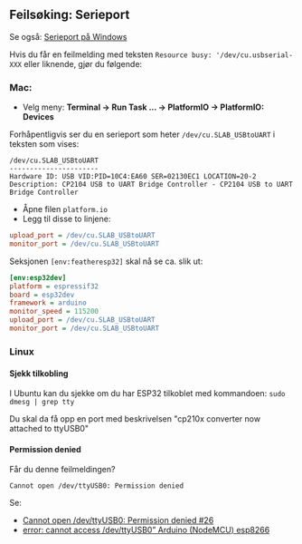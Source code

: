 ## Feilsøking: Serieport

Se også: [Serieport på Windows](https://github.com/knowit/esp32-intro/blob/main/Feilsoeking/SerieportWindows/README.md)

Hvis du får en feilmelding med teksten ```Resource busy: '/dev/cu.usbserial-XXX``` eller liknende, gjør du følgende:

### Mac:

* Velg meny: **Terminal -> Run Task ... -> PlatformIO -> PlatformIO: Devices**
  
Forhåpentligvis ser du en serieport som heter ```/dev/cu.SLAB_USBtoUART``` i teksten som vises:

```
/dev/cu.SLAB_USBtoUART
----------------------
Hardware ID: USB VID:PID=10C4:EA60 SER=02130EC1 LOCATION=20-2
Description: CP2104 USB to UART Bridge Controller - CP2104 USB to UART Bridge Controller
```

* Åpne filen ```platform.io```
* Legg til disse to linjene:
```ini
upload_port = /dev/cu.SLAB_USBtoUART
monitor_port = /dev/cu.SLAB_USBtoUART
```

Seksjonen ```[env:featheresp32]``` skal nå se ca. slik ut:

```ini
[env:esp32dev]
platform = espressif32
board = esp32dev
framework = arduino
monitor_speed = 115200
upload_port = /dev/cu.SLAB_USBtoUART
monitor_port = /dev/cu.SLAB_USBtoUART
```

### Linux

#### Sjekk tilkobling

I Ubuntu kan du sjekke om du har ESP32 tilkoblet med kommandoen:
```sudo dmesg | grep tty```

Du skal da få opp en port med beskrivelsen "cp210x converter now attached to ttyUSB0"

#### Permission denied

Får du denne feilmeldingen?

```Cannot open /dev/ttyUSB0: Permission denied```

Se:
* [Cannot open /dev/ttyUSB0: Permission denied #26](https://github.com/esp8266/source-code-examples/issues/26)
* [error: cannot access /dev/ttyUSB0” Arduino (NodeMCU) esp8266](https://circuits4you.com/2018/06/25/arduino-error-cannot-access-dev-ttyusb0/)
